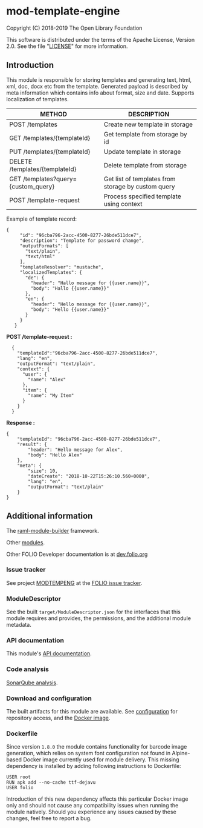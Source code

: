# mod-template-engine

Copyright (C) 2018-2019 The Open Library Foundation

This software is distributed under the terms of the Apache License,
Version 2.0. See the file "[LICENSE](LICENSE)" for more information.

## Introduction

This module is responsible for storing templates and generating
text, html, xml, doc, docx etc from the template.
Generated payload is described by meta information which contains info
about format, size and date. Supports localization of templates.

| METHOD                             | DESCRIPTION                                        |
|------------------------------------|----------------------------------------------------|
| POST /templates                     | Create new template in storage                     |
| GET /templates/{templateId}         | Get template from storage by id                    |
| PUT /templates/{templateId}         | Update template in storage                         |
| DELETE /templates/{templateId}      | Delete template from storage                       |
| GET /templates?query={custom_query} | Get list of templates from storage by custom query |
| POST /template-request              | Process specified template using context           |

Example of template record:
```
{
     "id": "96cba796-2acc-4500-8277-26bde511dce7",
     "description": "Template for password change",
     "outputFormats": [
       "text/plain",
       "text/html"
     ],
     "templateResolver": "mustache",
     "localizedTemplates": {
       "de": {
         "header": "Hallo message for {{user.name}}",
         "body": "Hallo {{user.name}}"
       },
       "en": {
         "header": "Hello message for {{user.name}}",
         "body": "Hello {{user.name}}"
       }
     }
   }
```
**POST /template-request :**
```
  {
    "templateId":"96cba796-2acc-4500-8277-26bde511dce7",
    "lang": "en",
    "outputFormat": "text/plain",
    "context": {
      "user": {
        "name": "Alex"
      },
      "item": {
        "name": "My Item"
      }
    }
  }
```
**Response :**
```
{
    "templateId": "96cba796-2acc-4500-8277-26bde511dce7",
    "result": {
        "header": "Hello message for Alex",
        "body": "Hello Alex"
    },
    "meta": {
        "size": 10,
        "dateCreate": "2018-10-22T15:26:10.560+0000",
        "lang": "en",
        "outputFormat": "text/plain"
    }
}
```

## Additional information

The [raml-module-builder](https://github.com/folio-org/raml-module-builder) framework.

Other [modules](https://dev.folio.org/source-code/#server-side).

Other FOLIO Developer documentation is at [dev.folio.org](https://dev.folio.org/)

### Issue tracker

See project [MODTEMPENG](https://issues.folio.org/browse/MODTEMPENG)
at the [FOLIO issue tracker](https://dev.folio.org/guidelines/issue-tracker).

### ModuleDescriptor

See the built `target/ModuleDescriptor.json` for the interfaces that this module
requires and provides, the permissions, and the additional module metadata.

### API documentation

This module's [API documentation](https://dev.folio.org/reference/api/#mod-template-engine).

### Code analysis

[SonarQube analysis](https://sonarcloud.io/dashboard?id=org.folio%3Amod-template-engine).

### Download and configuration

The built artifacts for this module are available.
See [configuration](https://dev.folio.org/download/artifacts) for repository access,
and the [Docker image](https://hub.docker.com/r/folioorg/mod-template-engine/).

### Dockerfile
Since version `1.8.0` the module contains functionality for barcode image generation,
which relies on system font configuration not found in Alpine-based Docker image currently used
for module delivery. This missing dependency is installed by adding following instructions 
to Dockerfile:
```
USER root
RUN apk add --no-cache ttf-dejavu
USER folio
```
Introduction of this new dependency affects this particular Docker image only and should not
cause any compatibility issues when running the module natively. Should you experience any issues
caused by these changes, feel free to report a bug.
